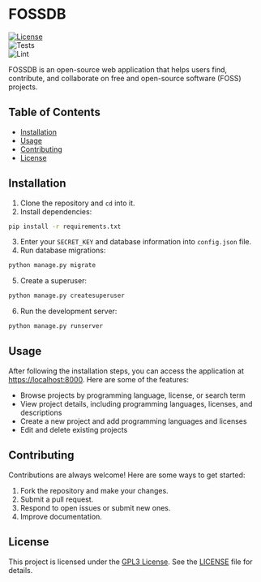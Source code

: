 # FOSSDB

[![License](https://img.shields.io/badge/license-GPLv3-blue.svg)](https://www.gnu.org/licenses/gpl-3.0.en.html)  
![Tests](https://github.com/kristoferssolo/FOSSDB-Web/actions/workflows/test.yml/badge.svg)  
![Lint](https://github.com/kristoferssolo/FOSSDB-Web/actions/workflows/lint.yml/badge.svg)  


FOSSDB is an open-source web application that helps users find, contribute, and collaborate on free and open-source software (FOSS) projects.

## Table of Contents
- [Installation](#installation)
- [Usage](#usage)
- [Contributing](#contributing)
- [License](#license)

## Installation
1. Clone the repository and `cd` into it.
2. Install dependencies:
```sh
pip install -r requirements.txt
```
3. Enter your `SECRET_KEY` and database information into `config.json` file.
4. Run database migrations:
```sh
python manage.py migrate
```
5. Create a superuser:
```sh
python manage.py createsuperuser
```
6. Run the development server:
```sh
python manage.py runserver
```

## Usage
After following the installation steps, you can access the application at [https://localhost:8000](https://localhost:8000).
Here are some of the features:
- Browse projects by programming language, license, or search term
- View project details, including programming languages, licenses, and descriptions
- Create a new project and add programming languages and licenses
- Edit and delete existing projects

## Contributing
Contributions are always welcome! Here are some ways to get started:
1. Fork the repository and make your changes.
2. Submit a pull request.
3. Respond to open issues or submit new ones.
4. Improve documentation.

## License
This project is licensed under the [GPL3 License](https://www.gnu.org/licenses/gpl-3.0.en.html). See the [LICENSE](./LICENSE) file for details.
